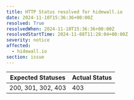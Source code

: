 ```yaml
---
title: HTTP Status resolved for hidewall.io
date: 2024-11-10T15:36:36+00:00Z
resolved: True
resolvedWhen: 2024-11-10T15:36:36+00:00Z
resolvedStartTime: 2024-11-08T11:28:04+00:00Z
severity: notice
affected:
  - hidewall.io
section: issue
---
```


| Expected Statuses | Actual Status  |
|-------------------|----------------|
| 200, 301, 302, 403 | 403 |
